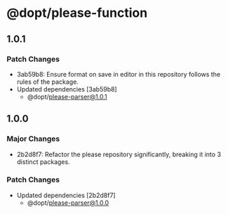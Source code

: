 # @dopt/please-function

## 1.0.1

### Patch Changes

- 3ab59b8: Ensure format on save in editor in this repository follows the rules of the package.
- Updated dependencies [3ab59b8]
  - @dopt/please-parser@1.0.1

## 1.0.0

### Major Changes

- 2b2d8f7: Refactor the please repository significantly, breaking it into 3 distinct packages.

### Patch Changes

- Updated dependencies [2b2d8f7]
  - @dopt/please-parser@1.0.0
